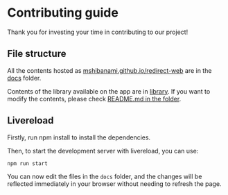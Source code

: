 # Contributing guide

Thank you for investing your time in contributing to our project!

## File structure

All the contents hosted as [mshibanami.github.io/redirect-web](https://mshibanami.github.io/redirect-web/) are in the [docs](docs) folder.

Contents of the library available on the app are in [library](library). If you want to modify the contents, please check [README.md in the folder](library/README.md).

## Livereload

Firstly, run npm install to install the dependencies.

Then, to start the development server with livereload, you can use:

```sh
npm run start
```

You can now edit the files in the `docs` folder, and the changes will be reflected immediately in your browser without needing to refresh the page.
